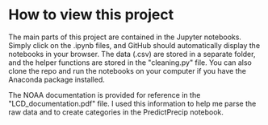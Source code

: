 # How to view this project

The main parts of this project are contained in the Jupyter notebooks. Simply click on the .ipynb files,
and GitHub should automatically display the notebooks in your browser. The data (.csv) are stored in a separate 
folder, and the helper functions are stored in the "cleaning.py" file. You can also clone the repo and run 
the notebooks on your computer if you have the Anaconda package installed. 

The NOAA documentation is provided for reference in the "LCD_documentation.pdf" file. I used this information 
to help me parse the raw data and to create categories in the PredictPrecip notebook. 
